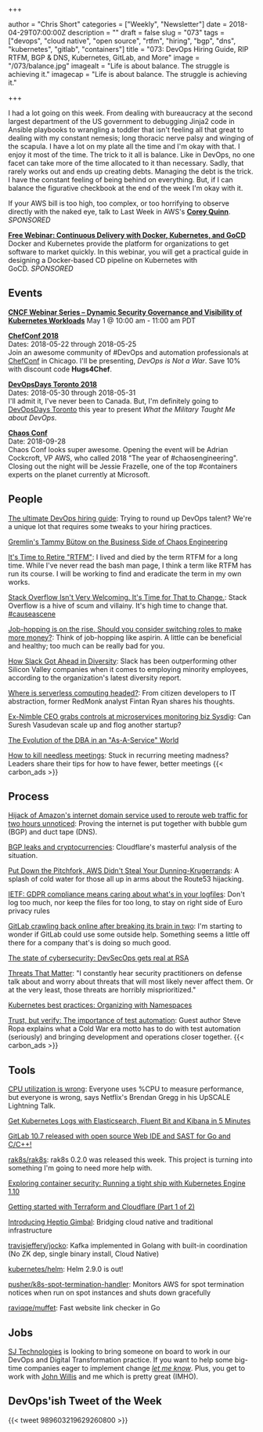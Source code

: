 +++

author = "Chris Short"
categories = ["Weekly", "Newsletter"]
date = 2018-04-29T07:00:00Z
description = ""
draft = false
slug = "073"
tags = ["devops", "cloud native", "open source", "rtfm", "hiring", "bgp", "dns", "kubernetes", "gitlab", "containers"]
title = "073: DevOps Hiring Guide, RIP RTFM, BGP & DNS, Kubernetes, GitLab, and More"
image = "/073/balance.jpg"
imagealt = "Life is about balance. The struggle is achieving it."
imagecap = "Life is about balance. The struggle is achieving it."

+++

I had a lot going on this week. From dealing with bureaucracy at the second largest department of the US government to debugging Jinja2 code in Ansible playbooks to wrangling a toddler that isn't feeling all that great to dealing with my constant nemesis; long thoracic nerve palsy and winging of the scapula. I have a lot on my plate all the time and I'm okay with that. I enjoy it most of the time. The trick to it all is balance. Like in DevOps, no one facet can take more of the time allocated to it than necessary. Sadly, that rarely works out and ends up creating debts. Managing the debt is the trick. I have the constant feeling of being behind on everything. But, if I can balance the figurative checkbook at the end of the week I'm okay with it.

If your AWS bill is too high, too complex, or too horrifying to observe directly with the naked eye, talk to Last Week in AWS's [**Corey Quinn**](https://www.quinnadvisory.com/). *SPONSORED*

[**Free Webinar: Continuous Delivery with Docker, Kubernetes, and GoCD**](https://info.thoughtworks.com/Continuous-Delivery-Docker-Kubernetes-webinar)  
Docker and Kubernetes provide the platform for organizations to get software to market quickly. In this webinar, you will get a practical guide in designing a Docker-based CD pipeline on Kubernetes with GoCD. *SPONSORED*

## Events

[**CNCF Webinar Series – Dynamic Security Governance and Visibility of Kubernetes Workloads**](https://www.cncf.io/event/webinar-security-governance-kubernetes/)
May 1 @ 10:00 am - 11:00 am PDT

[**ChefConf 2018**](https://chefconf.chef.io/)  
Dates: 2018-05-22 through 2018-05-25  
Join an awesome community of #DevOps and automation professionals at [ChefConf](https://chefconf.chef.io/) in Chicago. I'll be presenting, *DevOps is Not a War*. Save 10% with discount code **Hugs4Chef**.

[**DevOpsDays Toronto 2018**](https://www.devopsdays.org/events/2018-toronto/welcome/)  
Dates: 2018-05-30 through 2018-05-31  
I'll admit it, I've never been to Canada. But, I'm definitely going to [DevOpsDays Toronto](https://www.devopsdays.org/events/2018-toronto/welcome/) this year to present *What the Military Taught Me about DevOps*.

[**Chaos Conf**](https://chaosconf.splashthat.com/)  
Date: 2018-09-28  
Chaos Conf looks super awesome. Opening the event will be Adrian Cockcroft, VP AWS, who called 2018 "The year of #chaosengineering". Closing out the night will be Jessie Frazelle, one of the top #containers experts on the planet currently at Microsoft.

## People

[The ultimate DevOps hiring guide](https://opensource.com/article/18/4/ultimate-devops-hiring-guide): Trying to round up DevOps talent? We're a unique lot that requires some tweaks to your hiring practices.

[Gremlin's Tammy Bütow on the Business Side of Chaos Engineering](https://thenewstack.io/gremlins-tammy-butow-on-the-business-side-of-chaos-engineering/)

[It's Time to Retire "RTFM"](https://medium.com/compassionate-coding/its-time-to-retire-rtfm-31acdfef654f): I lived and died by the term RTFM for a long time. While I've never read the bash man page, I think a term like RTFM has run its course. I will be working to find and eradicate the term in my own works.

[Stack Overflow Isn't Very Welcoming. It's Time for That to Change.](https://stackoverflow.blog/2018/04/26/stack-overflow-isnt-very-welcoming-its-time-for-that-to-change/): Stack Overflow is a hive of scum and villainy. It's high time to change that. [#causeascene](https://twitter.com/hashtag/causeascene)

[Job-hopping is on the rise. Should you consider switching roles to make more money?](https://www.nbcnews.com/better/business/job-hopping-rise-should-you-consider-switching-roles-make-more-ncna868641): Think of job-hopping like aspirin. A little can be beneficial and healthy; too much can be really bad for you.

[How Slack Got Ahead in Diversity](https://www.theatlantic.com/technology/archive/2018/04/how-slack-got-ahead-in-diversity/558806/): Slack has been outperforming other Silicon Valley companies when it comes to employing minority employees, according to the organization's latest diversity report.

[Where is serverless computing headed?](https://opensource.com/article/18/4/serverless-future): From citizen developers to IT abstraction, former RedMonk analyst Fintan Ryan shares his thoughts.

[Ex-Nimble CEO grabs controls at microservices monitoring biz Sysdig](https://www.theregister.co.uk/2018/04/24/surech_vasudevan_sysdig_ceo/): Can Suresh Vasudevan scale up and flog another startup?

[The Evolution of the DBA in an "As-A-Service" World](https://www.percona.com/blog/2018/04/26/the-evolution-of-the-dba-in-an-as-a-service-world/)

[How to kill needless meetings](https://enterprisersproject.com/article/2018/4/how-kill-needless-meetings-7-tips): Stuck in recurring meeting madness? Leaders share their tips for how to have fewer, better meetings
{{< carbon_ads >}}

## Process

[Hijack of Amazon's internet domain service used to reroute web traffic for two hours unnoticed](https://doublepulsar.com/hijack-of-amazons-internet-domain-service-used-to-reroute-web-traffic-for-two-hours-unnoticed-3a6f0dda6a6f): Proving the internet is put together with bubble gum (BGP) and duct tape (DNS).

[BGP leaks and cryptocurrencies](https://blog.cloudflare.com/bgp-leaks-and-crypto-currencies/): Cloudflare's masterful analysis of the situation.

[Put Down the Pitchfork, AWS Didn't Steal Your Dunning-Krugerrands](https://lastweekinaws.com/blog/put-down-the-pitchfork-aws-didnt-steal-your-dunning-krugerrands.html): A splash of cold water for those all up in arms about the Route53 hijacking.

[IETF: GDPR compliance means caring about what's in your logfiles](https://www.theregister.co.uk/2018/04/24/ietf_gdpr_compliance_advice/): Don't log too much, nor keep the files for too long, to stay on right side of Euro privacy rules

[GitLab crawling back online after breaking its brain in two](https://gitlab.com/gitlab-com/infrastructure/issues/4106): I'm starting to wonder if GitLab could use some outside help. Something seems a little off there for a company that's is doing so much good.

[The state of cybersecurity: DevSecOps gets real at RSA](https://techbeacon.com/rsa-state-cybersecurity-devsecops-gets-real)

[Threats That Matter](https://medium.com/@HockeyInJune/threats-that-matter-cc5a1297c41f): "I constantly hear security practitioners on defense talk about and worry about threats that will most likely never affect them. Or at the very least, those threats are horribly misprioritized."

[Kubernetes best practices: Organizing with Namespaces](https://cloudplatform.googleblog.com/2018/04/Kubernetes-best-practices-Organizing-with-Namespaces.html)

[Trust, but verify: The importance of test automation](https://about.gitlab.com/2018/04/23/test-automation-devops/): Guest author Steve Ropa explains what a Cold War era motto has to do with test automation (seriously) and bringing development and operations closer together.
{{< carbon_ads >}}

## Tools

[CPU utilization is wrong](https://opensource.com/article/18/4/cpu-utilization-wrong): Everyone uses %CPU to measure performance, but everyone is wrong, says Netflix's Brendan Gregg in his UpSCALE Lightning Talk.

[Get Kubernetes Logs with Elasticsearch, Fluent Bit and Kibana in 5 Minutes](https://akomljen.com/get-kubernetes-logs-with-elasticsearch-fluentbit-and-kibana-in-5-minutes/)

[GitLab 10.7 released with open source Web IDE and SAST for Go and C/C++!](https://about.gitlab.com/2018/04/22/gitlab-10-7-released/)

[rak8s/rak8s](https://github.com/rak8s/rak8s): rak8s 0.2.0 was released this week. This project is turning into something I'm going to need more help with.

[Exploring container security: Running a tight ship with Kubernetes Engine 1.10](https://cloudplatform.googleblog.com/2018/04/Exploring-container-security-Running-a-tight-ship-with-Kubernetes-Engine-1-10.html)

[Getting started with Terraform and Cloudflare (Part 1 of 2)](https://blog.cloudflare.com/getting-started-with-terraform-and-cloudflare-part-1/)

[Introducing Heptio Gimbal](https://blog.heptio.com/introducing-heptio-gimbal-bridging-cloud-native-and-traditional-infrastructure-9d6224bece5a): Bridging cloud native and traditional infrastructure

[travisjeffery/jocko](https://github.com/travisjeffery/jocko): Kafka implemented in Golang with built-in coordination (No ZK dep, single binary install, Cloud Native)

[kubernetes/helm](https://github.com/kubernetes/helm/releases/tag/v2.9.0): Helm 2.9.0 is out!

[pusher/k8s-spot-termination-handler](https://github.com/pusher/k8s-spot-termination-handler): Monitors AWS for spot termination notices when run on spot instances and shuts down gracefully

[raviqqe/muffet](https://github.com/raviqqe/muffet): Fast website link checker in Go

## Jobs

[SJ Technologies](http://sjtechcorp.com/) is looking to bring someone on board to work in our DevOps and Digital Transformation practice. If you want to help some big-time companies eager to implement change [*let me know*](mailto:chris@devopsish.com). Plus, you get to work with [John Willis](https://twitter.com/botchagalupe/) and me which is pretty great (IMHO).

## DevOps'ish Tweet of the Week

{{< tweet 989603219629260800 >}}